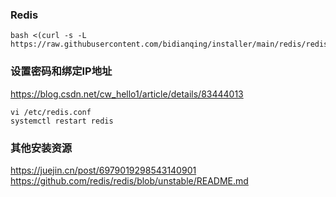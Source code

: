 ### Redis

```
bash <(curl -s -L https://raw.githubusercontent.com/bidianqing/installer/main/redis/redis.sh)
```

### 设置密码和绑定IP地址
https://blog.csdn.net/cw_hello1/article/details/83444013

```
vi /etc/redis.conf
systemctl restart redis
```
### 其他安装资源
https://juejin.cn/post/6979019298543140901  
https://github.com/redis/redis/blob/unstable/README.md
